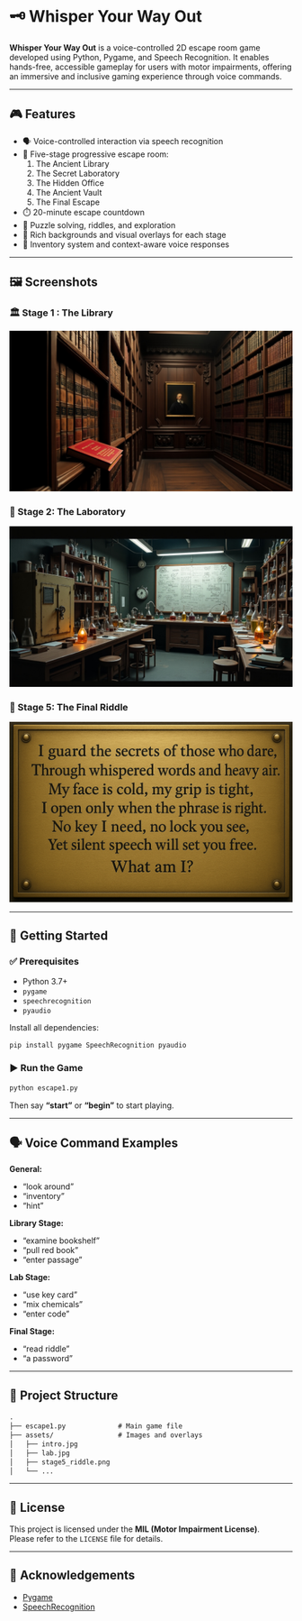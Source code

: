 
# 🗝️ Whisper Your Way Out

**Whisper Your Way Out** is a voice-controlled 2D escape room game developed using Python, Pygame, and Speech Recognition. It enables hands-free, accessible gameplay for users with motor impairments, offering an immersive and inclusive gaming experience through voice commands.

---

## 🎮 Features

- 🗣️ Voice-controlled interaction via speech recognition
- 🧩 Five-stage progressive escape room:
  1. The Ancient Library
  2. The Secret Laboratory
  3. The Hidden Office
  4. The Ancient Vault
  5. The Final Escape
- ⏱️ 20-minute escape countdown
- 🧠 Puzzle solving, riddles, and exploration
- 🎨 Rich backgrounds and visual overlays for each stage
- 🧰 Inventory system and context-aware voice responses

---

## 🖼️ Screenshots

### 🏛️ Stage 1 : The Library
![ Library ](assets/library.jpg)

### 🧪 Stage 2: The Laboratory
![Lab Scene](assets/lab.jpg)

### 🔐 Stage 5: The Final Riddle
![Riddle Overlay](assets/stage5_riddle.png)

---

## 🚀 Getting Started

### ✅ Prerequisites

- Python 3.7+
- `pygame`
- `speechrecognition`
- `pyaudio`

Install all dependencies:

```bash
pip install pygame SpeechRecognition pyaudio
```

### ▶️ Run the Game

```bash
python escape1.py
```

Then say **“start”** or **“begin”** to start playing.

---

## 🗣️ Voice Command Examples

**General:**
- “look around”
- “inventory”
- “hint”

**Library Stage:**
- “examine bookshelf”
- “pull red book”
- “enter passage”

**Lab Stage:**
- “use key card”
- “mix chemicals”
- “enter code”

**Final Stage:**
- “read riddle”
- “a password”

---

## 📁 Project Structure

```
.
├── escape1.py             # Main game file
├── assets/                # Images and overlays
│   ├── intro.jpg
│   ├── lab.jpg
│   ├── stage5_riddle.png
│   └── ...
```

---

## 📜 License

This project is licensed under the **MIL (Motor Impairment License)**.  
Please refer to the `LICENSE` file for details.

---

## 🙌 Acknowledgements

- [Pygame](https://www.pygame.org/news)
- [SpeechRecognition](https://pypi.org/project/SpeechRecognition/)
